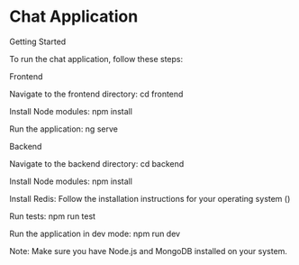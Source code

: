 # Chat Application

Getting Started

To run the chat application, follow these steps:

Frontend


Navigate to the frontend directory: cd frontend

Install Node modules: npm install

Run the application: ng serve

Backend


Navigate to the backend directory: cd backend

Install Node modules: npm install

Install Redis: Follow the installation instructions for your operating system ()

Run tests: npm run test

Run the application in dev mode: npm run dev

Note: Make sure you have Node.js and MongoDB installed on your system.
